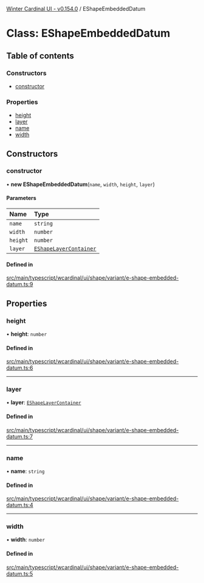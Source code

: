 [Winter Cardinal UI - v0.154.0](../index.md) / EShapeEmbeddedDatum

# Class: EShapeEmbeddedDatum

## Table of contents

### Constructors

- [constructor](EShapeEmbeddedDatum.md#constructor)

### Properties

- [height](EShapeEmbeddedDatum.md#height)
- [layer](EShapeEmbeddedDatum.md#layer)
- [name](EShapeEmbeddedDatum.md#name)
- [width](EShapeEmbeddedDatum.md#width)

## Constructors

### constructor

• **new EShapeEmbeddedDatum**(`name`, `width`, `height`, `layer`)

#### Parameters

| Name | Type |
| :------ | :------ |
| `name` | `string` |
| `width` | `number` |
| `height` | `number` |
| `layer` | [`EShapeLayerContainer`](../interfaces/EShapeLayerContainer.md) |

#### Defined in

[src/main/typescript/wcardinal/ui/shape/variant/e-shape-embedded-datum.ts:9](https://github.com/winter-cardinal/winter-cardinal-ui/blob/v0.154.0/src/main/typescript/wcardinal/ui/shape/variant/e-shape-embedded-datum.ts#L9)

## Properties

### height

• **height**: `number`

#### Defined in

[src/main/typescript/wcardinal/ui/shape/variant/e-shape-embedded-datum.ts:6](https://github.com/winter-cardinal/winter-cardinal-ui/blob/v0.154.0/src/main/typescript/wcardinal/ui/shape/variant/e-shape-embedded-datum.ts#L6)

___

### layer

• **layer**: [`EShapeLayerContainer`](../interfaces/EShapeLayerContainer.md)

#### Defined in

[src/main/typescript/wcardinal/ui/shape/variant/e-shape-embedded-datum.ts:7](https://github.com/winter-cardinal/winter-cardinal-ui/blob/v0.154.0/src/main/typescript/wcardinal/ui/shape/variant/e-shape-embedded-datum.ts#L7)

___

### name

• **name**: `string`

#### Defined in

[src/main/typescript/wcardinal/ui/shape/variant/e-shape-embedded-datum.ts:4](https://github.com/winter-cardinal/winter-cardinal-ui/blob/v0.154.0/src/main/typescript/wcardinal/ui/shape/variant/e-shape-embedded-datum.ts#L4)

___

### width

• **width**: `number`

#### Defined in

[src/main/typescript/wcardinal/ui/shape/variant/e-shape-embedded-datum.ts:5](https://github.com/winter-cardinal/winter-cardinal-ui/blob/v0.154.0/src/main/typescript/wcardinal/ui/shape/variant/e-shape-embedded-datum.ts#L5)
